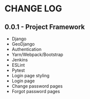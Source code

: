 # CHANGE LOG

## 0.0.1 - Project Framework

- Django
- GeoDjango
- Authentication
- Yarn/Webpack/Bootstrap
- Jenkins
- ESLint
- Pytest
- Login page styling
- Login page
- Change password pages
- Forgot password pages
